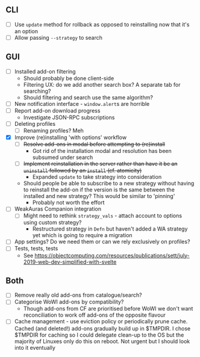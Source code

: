 CLI
---

- [ ] Use `update` method for rollback as opposed to reinstalling now
  that it's an option
- [ ] Allow passing `--strategy` to search

GUI
---

- [ ] Installed add-on filtering
  - Should probably be done client-side
  - Filtering UX: do we add another search box?
    A separate tab for searching?
  - Should filtering and search use the same algorithm?
- [ ] New notification interface - `window.alert`s are horrible
- [ ] Report add-on download progress
  - Investigate JSON-RPC subscriptions
- [ ] Deleting profiles
  - [ ] Renaming profiles? Meh
- [x] Improve (re)installing 'with options' workflow
  - [ ] ~~Resolve add-ons in modal before attempting to (re)install~~
    - Got rid of the installation modal and
      resolution has been subsumed under search
  - [ ] ~~Implement reinstallation in the server rather than have it be
    an `uninstall` followed by an `install` (cf. atomicity)~~
    - Expanded `update` to take strategy into consideration
  - Should people be able to subscribe to a new strategy without having
    to reinstall the add-on if the version is the same between the installed
    and new strategy?  This would be similar to 'pinning'
    - Probably not worth the effort
- [ ] WeakAuras Companion integration
  - [ ] Might need to rethink `strategy_vals` -
    attach account to options using custom strategy?
    - Restructured strategy in `Defn`
      but haven't added a WA strategy yet
      which is going to require a migration
- [ ] App settings?  Do we need them or can we rely exclusively on profiles?
- [ ] Tests, tests, tests
  - See https://objectcomputing.com/resources/publications/sett/july-2019-web-dev-simplified-with-svelte

Both
----

- [ ] Remove really old add-ons from catalogue/search?
- [ ] Categorise WoWI add-ons by compatibility?
  - Though add-ons from CF are prioritised before WoWI we don't want
    reconciliation to work off add-ons of the opposite flavour
- [ ] Cache management - use eviction policy or periodically prune cache.
  Cached (and deleted!) add-ons gradually build up in $TMPDIR.
  I chose $TMPDIR for caching so I could delegate clean-up to the OS but the
  majority of Linuxes only do this on reboot.  Not urgent but I should look
  into it eventually
